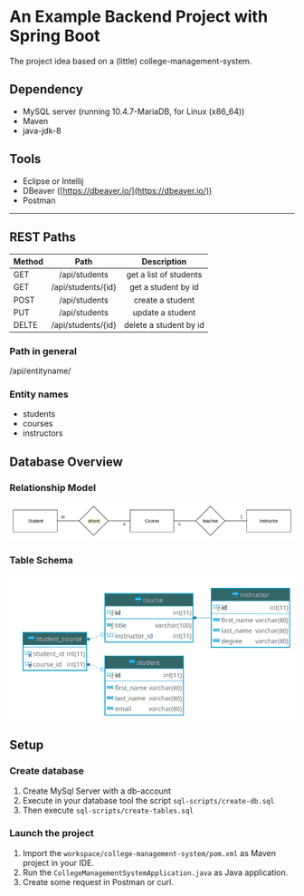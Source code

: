 # An Example Backend Project with Spring Boot

The project idea based on a (little) college-management-system.

## Dependency

- MySQL server (running 10.4.7-MariaDB, for Linux (x86_64))
- Maven
- java-jdk-8

## Tools

- Eclipse or Intellij
- DBeaver ([https://dbeaver.io/](https://dbeaver.io/))
- Postman

---

## REST Paths

| Method |        Path        |      Description       |
| ------ | :----------------: | :--------------------: |
| GET    |   /api/students    | get a list of students |
| GET    | /api/students/{id} |  get a student by id   |
| POST   |   /api/students    |    create a student    |
| PUT    |   /api/students    |    update a student    |
| DELTE  | /api/students/{id} | delete a student by id |

### Path in general

/api/entityname/

### Entity names

- students
- courses
- instructors

## Database Overview

### Relationship Model

![Database Relationship Model](db-schema-college-management-system.png)

### Table Schema

![Table Schema](table-schema.png)

## Setup

### Create database

1. Create MySql Server with a db-account
2. Execute in your database tool the script `sql-scripts/create-db.sql`
3. Then execute `sql-scripts/create-tables.sql`

### Launch the project

1. Import the `workspace/college-management-system/pom.xml` as Maven project in your IDE.
2. Run the `CollegeManagementSystemApplication.java` as Java application.
3. Create some request in Postman or curl.

